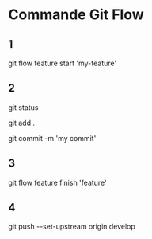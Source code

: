 # Commande Git Flow

## 1

git flow feature start 'my-feature'

## 2

git status

git add .

git commit -m 'my commit'

## 3

git flow feature finish 'feature'

## 4

git push --set-upstream origin develop 